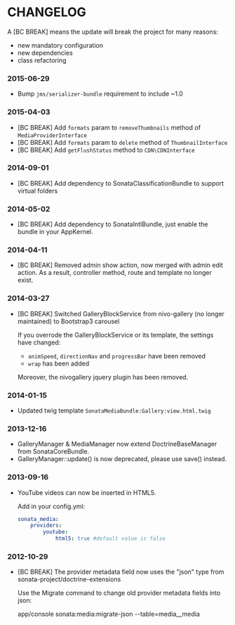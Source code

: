 CHANGELOG
=========

A [BC BREAK] means the update will break the project for many reasons:

* new mandatory configuration
* new dependencies
* class refactoring

### 2015-06-29

* Bump `jms/serializer-bundle` requirement to include ~1.0


### 2015-04-03

* [BC BREAK] Add `formats` param to `removeThumbnails` method of `MediaProviderInterface`
* [BC BREAK] Add `formats` param to `delete` method of `ThumbnailInterface`
* [BC BREAK] Add `getFlushStatus` method to `CDN\CDNInterface`


### 2014-09-01

* [BC BREAK] Add dependency to SonataClassificationBundle to support virtual folders


### 2014-05-02

* [BC BREAK] Add dependency to SonataIntlBundle, just enable the bundle in your AppKernel.

### 2014-04-11

* [BC BREAK] Removed admin show action, now merged with admin edit action. As a result, controller method, route and template no longer exist.

### 2014-03-27

* [BC BREAK] Switched GalleryBlockService from nivo-gallery (no longer maintained) to Bootstrap3 carousel

    If you overrode the GalleryBlockService or its template, the settings have changed:

    * ``animSpeed``, ``directionNav`` and ``progressBar`` have been removed
    * ``wrap`` has been added

    Moreover, the nivogallery jquery plugin has been removed.

### 2014-01-15

* Updated twig template ``SonataMediaBundle:Gallery:view.html.twig``

### 2013-12-16

* GalleryManager & MediaManager now extend DoctrineBaseManager from SonataCoreBundle.
* GalleryManager::update() is now deprecated, please use save() instead.

### 2013-09-16

* YouTube videos can now be inserted in HTML5.

  Add in your config.yml:
  ```yaml
  sonata_media:
      providers:
          youtube:
              html5: true #default value is false
  ```

### 2012-10-29

* [BC BREAK] The provider metadata field now uses the "json" type from sonata-project/doctrine-extensions

  Use the Migrate command to change old provider metadata fields into json:

  app/console sonata:media:migrate-json --table=media__media
